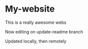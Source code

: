 # My-website

This is a really awesome webs


Now editing on update-readme branch

Updated locally, then remotely
